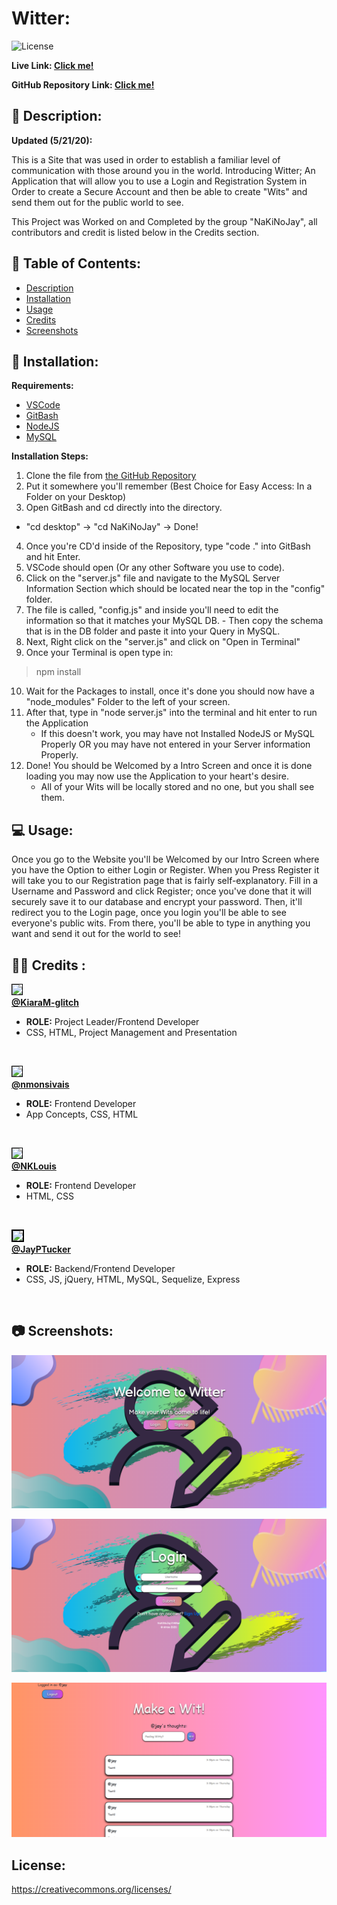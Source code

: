 # Witter: 
![License](https://img.shields.io/badge/License-CCL-brightgreen) 

**Live Link: [Click me!](https://nakinojay.herokuapp.com/)** 
 
**GitHub Repository Link: [Click me!](https://github.com/KiaraM-glitch/NaKiNoJay)** 
 
## 📄 Description: <a name='description'></a> 
**Updated (5/21/20):**

This is a Site that was used in order to establish a familiar level of communication with those around you in the world.  Introducing Witter; An Application that will allow you to use a Login and Registration System in Order to create a Secure Account and then be able to create "Wits" and send them out for the public world to see.  

This Project was Worked on and Completed by the group "NaKiNoJay", all contributors and credit is listed below in the Credits section.
 
## 📖 Table of Contents: 
- [Description](#description) 
- [Installation](#installation) 
- [Usage](#usage) 
- [Credits](#credits) 
- [Screenshots](#screenshots) 

 
## 🔌 Installation: <a name='installation'></a> 

**Requirements:**
- [VSCode](https://code.visualstudio.com/)
- [GitBash](https://git-scm.com/downloads)
- [NodeJS](https://nodejs.org/en/)
- [MySQL](https://dev.mysql.com/downloads/windows/installer/8.0.html)

**Installation Steps:**
1. Clone the file from [the GitHub Repository](https://github.com/KiaraM-glitch/NaKiNoJay)
2. Put it somewhere you'll remember (Best Choice for Easy Access: In a Folder on your Desktop)
3. Open GitBash and cd directly into the directory.
- "cd desktop" -> "cd NaKiNoJay" -> Done!
4. Once you're CD'd inside of the Repository, type "code ." into GitBash and hit Enter.
5. VSCode should open (Or any other Software you use to code).
6. Click on the "server.js" file and navigate to the MySQL Server Information Section which should be located near the top in the "config" folder.
7. The file is called, "config.js" and inside you'll need to edit the information so that it matches your MySQL DB. - Then copy the schema that is
in the DB folder and paste it into your Query in MySQL.
8. Next, Right click on the "server.js" and click on "Open in Terminal"
9. Once your Terminal is open type in:

> npm install

10. Wait for the Packages to install, once it's done you should now have a "node_modules" Folder to the left of your screen.
11. After that, type in "node server.js" into the terminal and hit enter to run the Application
    - If this doesn't work, you may have not Installed NodeJS or MySQL Properly OR you may have not entered in your Server information Properly.
12. Done! You should be Welcomed by a Intro Screen and once it is done loading you may now use the Application to your heart's desire.
    - All of your Wits will be locally stored and no one, but you shall see them.
 
## 💻 Usage: <a name='usage'></a> 
 
Once you go to the Website you'll be Welcomed by our Intro Screen where you have the Option to either Login or Register.  When you Press Register it will take you to our Registration page that is fairly self-explanatory.  Fill in a Username and Password and click Register; once you've done that it will securely save it to our database and encrypt your password.  Then, it'll redirect you to the Login page, once you login you'll be able to see everyone's public wits.  From there, you'll be able to type in anything you want and send it out for the world to see!
 
## 👨‍💼 Credits <a name='credits'></a>: 
 
<img src="https://avatars1.githubusercontent.com/u/60331626?s=400&u=46cffda8c75e6d33d7c837d0398ada93844e637f&v=4" width="70" style="border: 1px solid black"></img><br>
<a href="https://github.com/KiaraM-glitch"><b>@KiaraM-glitch</b></a>
<ul>
    <li><b>ROLE:</b> Project Leader/Frontend Developer</li>
    <li>CSS, HTML, Project Management and Presentation</li>
</ul>
<br>

<img src="https://avatars2.githubusercontent.com/u/60205840?s=400&u=6b34b4599c5b54a0157794d564a7d663ba85bed6&v=4" width="70" style="border: 1px solid black"></img><br>
<a href="https://github.com/nmonsivais"><b>@nmonsivais</b></a>
<ul>
    <li><b>ROLE:</b> Frontend Developer</li>
    <li>App Concepts, CSS, HTML</li>
</ul>
<br>

<img src="https://avatars1.githubusercontent.com/u/58704859?s=400&u=6adacae3bbfcc4293a859a3550492beb678318a9&v=4" width="70" style="border: 1px solid black"></img><br>
<a href="https://github.com/NKLouis"><b>@NKLouis</b></a>
<ul>
    <li><b>ROLE:</b> Frontend Developer</li>
    <li>HTML, CSS</li>
</ul>
<br>

<img src="https://avatars3.githubusercontent.com/u/58493507?s=460&u=263ac14280eff2f063c0507859985bb7750aaa00&v=4" width="70" style="border: 2px solid black"></img><br>
<a href="https://github.com/JayPTucker"><b>@JayPTucker</b></a>
<ul>
    <li><b>ROLE:</b> Backend/Frontend Developer</li>
    <li>CSS, JS, jQuery, HTML, MySQL, Sequelize, Express</li>
</ul>
<br>
 
## 📷 Screenshots: <a name='screenshots'></a>
![Example](/public/img/example.png)

![Example2](/public/img/example2.png)

![Example3](/public/img/example3.png)

## License:
https://creativecommons.org/licenses/
